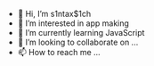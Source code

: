 - 👋 Hi, I’m s1ntax$1ch
- 👀 I’m interested in app making
- 🌱 I’m currently learning JavaScript
- 💞️ I’m looking to collaborate on ...
- 📫 How to reach me ...

<!---
m1sR0b0t/m1sR0b0t is a ✨ special ✨ repository because its `README.md` (this file) appears on your GitHub profile.
You can click the Preview link to take a look at your changes.
--->
